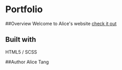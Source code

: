 # Portfolio

##Overview
Welcome to Alice's website [check it out](https://aliceyunantang.github.io/portfolio/)

## Built with
HTML5 / SCSS

##Author
Alice Tang

